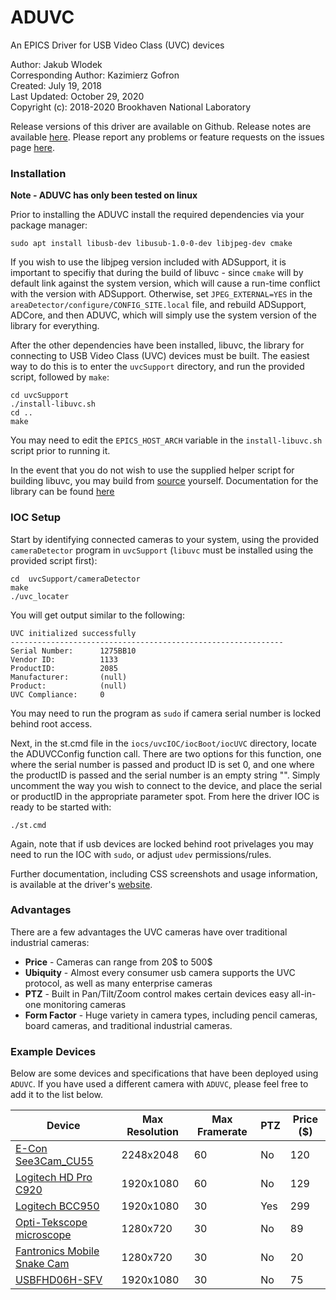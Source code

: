 # ADUVC

An EPICS Driver for USB Video Class (UVC) devices

Author: Jakub Wlodek  
Corresponding Author: Kazimierz Gofron  
Created: July 19, 2018  
Last Updated: October 29, 2020  
Copyright (c): 2018-2020 Brookhaven National Laboratory  

Release versions of this driver are available on Github. Release notes are available [here](https://jwlodek.github.io/ADUVC). Please report any problems or feature requests on the issues page [here](https://github.com/areaDetector/ADUVC/issues).

### Installation

**Note - ADUVC has only been tested on linux**

Prior to installing the ADUVC install the required dependencies via your package manager:

```
sudo apt install libusb-dev libusub-1.0-0-dev libjpeg-dev cmake
```

If you wish to use the libjpeg version included with ADSupport, it is important to specifiy that during the build of libuvc - since `cmake` will by default link against the system version, which will cause a run-time conflict with the version with ADSupport. Otherwise, set `JPEG_EXTERNAL=YES` in the `areaDetector/configure/CONFIG_SITE.local` file, and rebuild ADSupport, ADCore, and then ADUVC, which will simply use the system version of the library for everything.

After the other dependencies have been installed, libuvc, the library for connecting to USB Video Class (UVC) devices must be built. The easiest way to do this is to enter the `uvcSupport` directory, and run the provided script, followed by `make`:

```
cd uvcSupport
./install-libuvc.sh
cd ..
make
```

You may need to edit the `EPICS_HOST_ARCH` variable in the `install-libuvc.sh` script prior to running it.

In the event that you do not wish to use the supplied helper script for building libuvc, you may build from [source](https://github.com/libuvc/libuvc.git) yourself.
Documentation for the library can be found [here](https://int80k.com/libuvc/doc/)

### IOC Setup

Start by identifying connected cameras to your system, using the provided `cameraDetector` program in `uvcSupport` (`libuvc` must be installed using the provided script first):

```
cd  uvcSupport/cameraDetector
make
./uvc_locater
```

You will get output similar to the following:

```
UVC initialized successfully
-------------------------------------------------------------
Serial Number:      1275BB10
Vendor ID:          1133
ProductID:          2085
Manufacturer:       (null)
Product:            (null)
UVC Compliance:     0
```

You may need to run the program as `sudo` if camera serial number is locked behind root access.

Next, in the st.cmd file in the `iocs/uvcIOC/iocBoot/iocUVC` directory, locate the ADUVCConfig function call. There are two options for this function, one where the serial number is passed and product ID is set 0, and one where the productID is passed and the serial number is an empty string "". Simply uncomment the way you wish to connect to the device, and place the serial or productID in the appropriate parameter spot. From here the driver IOC is ready to be started with:

```
./st.cmd
```

Again, note that if usb devices are locked behind root privelages you may need to run the IOC with `sudo`, or adjust `udev` permissions/rules.

Further documentation, including CSS screenshots and usage information, is available at the driver's [website](https://jwlodek.github.io/ADUVC).

### Advantages

There are a few advantages the UVC cameras have over traditional industrial cameras:

* **Price** - Cameras can range from 20$ to 500$
* **Ubiquity** - Almost every consumer usb camera supports the UVC protocol, as well as many enterprise cameras
* **PTZ** - Built in Pan/Tilt/Zoom control makes certain devices easy all-in-one monitoring cameras
* **Form Factor** - Huge variety in camera types, including pencil cameras, board cameras, and traditional industrial cameras.

### Example Devices

Below are some devices and specifications that have been deployed using `ADUVC`. If you have used a different camera with `ADUVC`, please feel free to add it to the list below.

Device | Max Resolution | Max Framerate | PTZ | Price ($)
-------|----------------|---------------|--------|--------
[E-Con See3Cam_CU55](https://www.e-consystems.com/5mp-low-noise-usb-camera.asp) | 2248x2048 | 60 | No | 120
[Logitech HD Pro C920](https://www.amazon.com/Logitech-Widescreen-Calling-Recording-Desktop/dp/B006JH8T3S) | 1920x1080 | 60 | No | 129
[Logitech BCC950](https://www.bhphotovideo.com/c/product/877890-REG/Logitech_960_000866_BCC950_ConferenceCam_Video_Conferencing.html) | 1920x1080 | 30 | Yes | 299
[Opti-Tekscope microscope](https://www.amazon.com/gp/product/B0184CCOY0/ref=ppx_yo_dt_b_asin_title_o06_s01?ie=UTF8&psc=1) | 1280x720 | 30 | No | 89
[Fantronics Mobile Snake Cam](https://www.amazon.com/gp/product/B071HYRPND/ref=ppx_yo_dt_b_asin_title_o09_s00?ie=UTF8&psc=1) | 1280x720 | 30 | No | 20
[USBFHD06H-SFV](https://www.amazon.com/gp/product/B07M7JN595/ref=ppx_yo_dt_b_asin_title_o02_s00?ie=UTF8&psc=1) | 1920x1080 | 30 | No | 75
